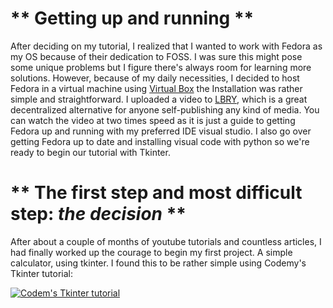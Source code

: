 

# ** Getting up and running ** 
After deciding on my tutorial, I realized that I wanted to work with Fedora as my OS because of their dedication to FOSS. I was sure this might pose some unique problems but I figure there's always room for learning more solutions. However, because of my daily necessities, I decided to host Fedora in a virtual machine using [Virtual Box](https://www.virtualbox.org/) the Installation was rather simple and straightforward.  I uploaded a video to [LBRY](https://lbry.com/), which is a great decentralized alternative for anyone self-publishing any kind of media. You can watch the video at two times speed as it is just a guide to getting Fedora up and running with my preferred IDE visual studio. I also go over getting Fedora up to date and installing visual code with python so we're ready to begin our tutorial with Tkinter. 



# ** The first step and most difficult step: _the decision_ **

After about a couple of months of youtube tutorials and countless articles, I had finally worked up the courage to begin my first project. A simple  calculator, using tkinter. I found this to be rather simple using Codemy's Tkinter tutorial: 

[![Codem's Tkinter tutorial](https://cdn.codemy.com/wp-content/uploads/2015/01/codemy105a.png)](https://www.youtube.com/watch?v=YXPyB4XeYLA)

